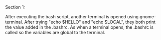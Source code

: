 Section 1:

After executing the bash script, another terminal is opened using gnome-terminal. 
After trying "echo $HELLO" and "echo $LOCAL", they both print the value added in the .bashrc.
As when a terminal opens, the .bashrc is called so the variables are global to the terminal.
